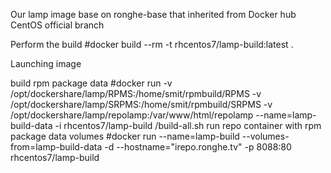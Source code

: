 Our lamp image base on ronghe-base that inherited from Docker hub CentOS official branch

Perform the build
#docker build --rm -t rhcentos7/lamp-build:latest .


Launching image

build rpm package data
#docker run -v /opt/dockershare/lamp/RPMS:/home/smit/rpmbuild/RPMS -v /opt/dockershare/lamp/SRPMS:/home/smit/rpmbuild/SRPMS -v /opt/dockershare/lamp/repolamp:/var/www/html/repolamp  --name=lamp-build-data  -i   rhcentos7/lamp-build  /build-all.sh
run repo container with rpm package data volumes
#docker run --name=lamp-build  --volumes-from=lamp-build-data -d  --hostname="irepo.ronghe.tv" -p 8088:80  rhcentos7/lamp-build